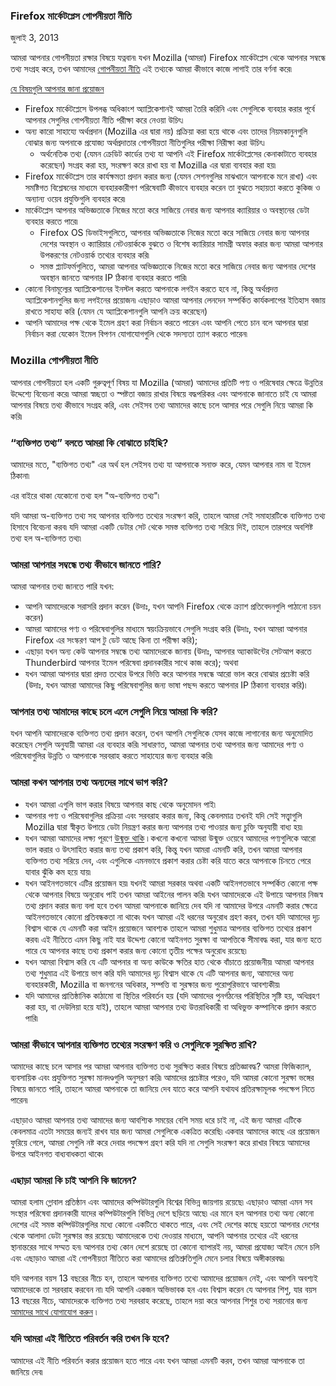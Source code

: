 ### Firefox মার্কেটপ্লেস গোপনীয়তা নীতি
জুলাই 3, 2013

আমরা আপনার গোপনীয়তা রক্ষার বিষয়ে যত্নবান৷ যখন Mozilla (আমরা) Firefox মার্কেটপ্লেস থেকে আপনার সম্বন্ধে তথ্য সংগ্রহ করে, তখন আমাদের [গোপনীয়তা নীতি](https://www.mozilla.org/privacy/) এই তথ্যকে আমরা কীভাবে কাজে লাগাই তার বর্ণনা করে৷

<u>যে বিষয়গুলি আপনার জানা প্রয়োজন</u>

- Firefox মার্কেটপ্লেসে উপলব্ধ অধিকাংশ অ্যাপ্লিকেশানই আমরা তৈরি করিনি এবং সেগুলিকে ব্যবহার করার পূর্বে আপনার সেগুলির গোপনীয়তা নীতি পরীক্ষা করে নেওয়া উচিৎ৷
- অন্য কারো সাহায্যে অর্থপ্রদান (Mozilla এর দ্বারা নয়) প্রক্রিয়া করা হয়ে থাকে এবং তাদের নিয়মকানুনগুলি বোঝার জন্য অপনাকে প্রযোজ্য অর্থপ্রদাতার গোপনীয়তা নীতিগুলির পরীক্ষা নিরীক্ষা করা উচিৎ৷
  - অর্থনেতিক তথ্য (যেমন ক্রেডিট কার্ডের তথ্য যা আপনি এই Firefox মার্কেটপ্লেসের কেনাকাটাতে ব্যবহার করেছেন) সংগ্রহ করা হয়, সংরক্ষণ করে রাখা হয় বা Mozilla এর দ্বারা ব্যবহার করা হয়৷
- Firefox মার্কেটপ্লেস তার কার্যক্ষমতা প্রদান করার জন্য (যেমন সেশনগুলির মাঝখানে আপনাকে মনে রাখা) এবং সমষ্টিগত বিশ্লেষনের মাধ্যমে ব্যবহারকারীগণ পরিষেবাটি কীভাবে ব্যবহার করেন তা বুঝতে সহায়তা করতে কুকিজ ও অন্যান্য ওয়েব প্রযুক্তিগুলি ব্যবহার করে৷
- মার্কেটপ্লেস আপনার অভিজ্ঞতাকে নিজের মতো করে সাজিয়ে নেবার জন্য আপনার ক্যারিয়ার ও অবস্থানের ডেটা ব্যবহার করতে পারে৷
  - Firefox OS ডিভাইসগুলিতে, আপনার অভিজ্ঞতাকে নিজের মতো করে সাজিয়ে নেবার জন্য আপনার দেশের অবস্থান ও ক্যারিয়ার নেটওয়ার্ককে বুঝতে ও বিশেষ ক্যারিয়ার সামগ্রী অফার করার জন্য আমরা আপনার উপকরণের নেটওয়ার্ক তথ্যের ব্যবহার করি৷
  - সমস্ত প্ল্যাটফর্মগুলিতে, আমরা আপনার অভিজ্ঞতাকে নিজের মতো করে সাজিয়ে নেবার জন্য আপনার দেশের অবস্থান জানতে আপনার IP ঠিকানা ব্যবহার করতে পারি৷
- কোনো বিনামূল্যের অ্যাপ্লিকেশানের ইনস্টল করতে আপনাকে লগইন করতে হবে না, কিন্তু অর্থপ্রদত্ত অ্যাপ্লিকেশানগুলির জন্য লগইনের প্রয়োজন৷ এছাড়াও আমরা আপনার লেনদেন সম্পর্কিত কার্যকলাপের ইতিহাস বজায় রাখতে সাহায্য করি (যেমন যে অ্যাপ্লিকেশানগুলি আপনি ক্রয় করেছেন)
- আপনি আমাদের পক্ষ থেকে ইমেল গ্রহণ করা নির্বাচন করতে পারেন এবং আপনি পেতে চান বলে আপনার দ্বারা নির্বাচন করা যেকোন ইমেল বিপণন যোগাযোগগুলি থেকে সদস্যতা ত্যাগ করতে পারেন৷

### Mozilla গোপনীয়তা নীতি

আপনার গোপনীয়তা হল একটি গুরুত্বপূর্ণ বিষয় যা Mozilla (আমরা) আমাদের প্রতিটি পণ্য ও পরিষেবার ক্ষেত্রে উন্নতির উদ্দেশ্যে বিবেচনা করে৷ আমরা স্বচ্ছতা ও স্পষ্টতা বজায় রাখার বিষয়ে বদ্ধপরিকর এবং আপনাকে জানাতে চাই যে আমরা আপনার বিষয়ে তথ্য কীভাবে সংগ্রহ করি, এবং সেইসব তথ্য আমাদের কাছে চলে আসার পরে সেগুলি নিয়ে আমরা কি করি৷

### “ব্যক্তিগত তথ্য” বলতে আমরা কি বোঝাতে চাইছি?

আমাদের মতে, "ব্যক্তিগত তথ্য" এর অর্থ হল সেইসব তথ্য যা আপনাকে সনাক্ত করে,  যেমন আপনার নাম বা ইমেল ঠিকানা৷

এর বাইরে থাকা যেকোনো তথ্য হল "অ-ব্যক্তিগত তথ্য"৷

যদি আমরা অ-ব্যক্তিগত তথ্য সহ আপনার ব্যক্তিগত তথ্যের সংরক্ষণ করি, তাহলে আমরা সেই সমাহারটিকে ব্যক্তিগত তথ্য হিসাবে বিবেচনা করব৷ যদি আমরা একটি ডেটার সেট থেকে সমস্ত ব্যক্তিগত তথ্য সরিয়ে দিই, তাহলে তারপরে অবশিষ্ট তথ্য হল অ-ব্যক্তিগত তথ্য৷

### আমরা আপনার সম্বন্ধে তথ্য কীভাবে জানতে পারি?

আমরা আপনার তথ্য জানতে পারি যখন:

- আপনি আমাদেরকে সরাসরি প্রদান করেন (উদাঃ, যখন আপনি Firefox থেকে ক্র্যাশ প্রতিবেদনগুলি পাঠানো চয়ন করেন)
- আমরা আমাদের পণ্য ও পরিষেবাগুলির মাধ্যমে স্বয়ংক্রিয়ভাবে সেগুলি সংগ্রহ করি (উদাঃ, যখন আমরা আপনার Firefox এর সংস্করণ আপ টু ডেট আছে কিনা তা পরীক্ষা করি);
- এছাড়া যখন অন্য কেউ আপনার সম্বন্ধে তথ্য আমাদেরকে জানায় (উদাঃ, আপনার অ্যাকাউন্টের সেটআপ করতে Thunderbird আপনার ইমেল পরিষেবা প্রদানকারীর সাথে কাজ করে); অথবা
- যখন আমরা আপনার দ্বারা প্রদত্ত তথ্যের উপরে ভিত্তি করে আপনার সম্বন্ধে আরো ভাল করে বোঝার প্রচেষ্টা করি (উদাঃ, যখন আমরা আমাদের কিছু পরিষেবাগুলির জন্য ভাষা পছন্দ করতে আপনার IP ঠিকানা ব্যবহার করি)৷

### আপনার তথ্য আমাদের কাছে চলে এলে সেগুলি নিয়ে আমরা কি করি? 

যখন আপনি আমাদেরকে ব্যক্তিগত তথ্য প্রদান করেন, তখন আপনি সেগুলিকে যেসব কাজে লাগানোর জন্য অনুমোদিত করেছেন সেগুলি অনুযায়ী আমরা এর ব্যবহার করি৷ সাধারণত, আমরা আপনার তথ্য আপনার জন্য আমাদের পণ্য ও পরিষেবাগুলির উন্নতি ও আপনাকে সরবরাহ করতে সাহায্যের জন্য ব্যবহার করি৷

### আমরা কখন আপনার তথ্য অন্যদের সাথে ভাগ করি?

- যখন আমরা এগুলি ভাগ করার বিষয়ে আপনার কাছ থেকে অনুমোদন পাই৷
- আপনার পণ্য ও পরিষেবাগুলির প্রক্রিয়া এবং সরবরাহ করার জন্য, কিন্তু কেবলমাত্র তখনই যদি সেই সত্ত্বাগুলি Mozilla দ্বারা স্বীকৃত উপায়ে ডেটা নিয়ন্ত্রণ করার জন্য আপনার তথ্য পাওয়ার জন্য চুক্তি অনুযায়ী বাধ্য হয়৷
- যখন আমরা আমাদের লক্ষ্য পূরণে [উন্মুক্ত থাকি](https://www.mozilla.org/about/manifesto.html) ৷ কখনো কখনো আমরা উন্মুক্ত ওয়েবে আমাদের পণ্যগুলিকে আরো ভাল করার ও উৎসাহিত করার জন্য তথ্য প্রকাশ করি, কিন্তু যখন আমরা এমনটি করি, তখন আমরা আপনার ব্যক্তিগত তথ্য সরিয়ে দেব, এবং এগুলিকে এমনভাবে প্রকাশ করার চেষ্টা করি যাতে করে আপনাকে চিনতে পেরে যাবার ঝুঁকি কম হয়ে যায়৷
- যখন আইনগতভাবে এটির প্রয়োজন হয়৷ যখনই আমরা সরকার অথবা একটি আইনগতভাবে সম্পর্কিত কোনো পক্ষ থেকে আপনার বিষয়ে অনুরোধ পাই তখন আমরা আইনের পালন করি৷ যখন আমাদেরকে এই উপায়ে আপনার নিজস্ব তথ্য প্রদান করার জন্য বলা হবে তখন আমরা আপনাকে জানিয়ে দেব যদি না আমাদের উপরে এমনটি করার ক্ষেত্রে আইনগতভাবে কোনো প্রতিবন্ধকতা না থাকে৷ যখন আমরা এই ধরনের অনুরোধ গ্রহণ করব, তখন যদি আমাদের দৃঢ় বিশ্বাস থাকে যে এমনটি করা আইন প্রয়োজনে আবশ্যক তাহলে আমরা শুধুমাত্র আপনার ব্যক্তিগত তথ্যের প্রকাশ করব৷ এই নীতিতে এমন কিছু নাই যার উদ্দেশ্য কোনো আইনগত সুরক্ষা বা আপত্তিকে সীমাবদ্ধ করা, যার জন্য হতে পারে যে আপনার কাছে তথ্য প্রকাশ করার জন্য কোনো তৃতীয় পক্ষের অনুরোধ রয়েছে৷
- যখন আমরা বিশ্বাস করি যে এটি আপনার বা অন্য কাউকে ক্ষতির হাত থেকে বাঁচাতে প্রয়োজনীয়৷ আমরা আপনার তথ্য শুধুমাত্র এই উপায়ে ভাগ করি যদি আমাদের দৃঢ় বিশ্বাস থাকে যে এটি আপনার জন্য, আমাদের অন্য ব্যবহারকারী, Mozilla বা জনগনের অধিকার, সম্পত্তি বা সুরক্ষার জন্য পুরোপুরিভাবে আবশ্যকীয়৷
- যদি আমাদের প্রাতিষ্ঠানিক কাঠামো বা স্থিতির পরিবর্তন হয় (যদি আমাদের পুনর্গঠনের পরিস্থিতির সৃষ্টি হয়, অধিগ্রহণ করা হয়, বা দেউলিয়া হয়ে যাই), তাহলে আমরা আপনার তথ্য উত্তরাধিকারী বা অধিভুক্ত কম্পানিকে প্রদান করতে পারি৷

### আমরা কীভাবে আপনার ব্যক্তিগত তথ্যের সংরক্ষণ করি ও সেগুলিকে সুরক্ষিত রাখি?

আমাদের কাছে চলে আসার পর আমরা আপনার ব্যক্তিগত তথ্য সুরক্ষিত করার বিষয়ে প্রতিজ্ঞাবদ্ধ? আমরা ফিজিক্যাল, ব্যবসায়িক এবং প্রযুক্তিগত সুরক্ষা মানদণ্ডগুলি অনুসরণ করি৷ আমাদের প্রচেষ্টার পরেও, যদি আমরা কোনো সুরক্ষা ভঙ্গের বিষয়ে জানতে পারি, তাহলে আমরা আপনাকে তা জানিয়ে দেব যাতে করে আপনি যথাযথ প্রতিরক্ষামূলক পদক্ষেপ নিতে পারেন৷

এছাড়াও আমরা আপনার তথ্য আমাদের জন্য আবশ্যিক সময়ের বেশি সময় ধরে চাই না, এই জন্য আমরা এটিকে কেবলমাত্র এতটা সময়ের জন্যই রাখব যার জন্য আমরা সেগুলিকে একত্রিত করেছি৷ একবার আমাদের কাছে এর প্রয়োজন ফুরিয়ে গেলে, আমরা সেগুলি নষ্ট করে দেবার পদক্ষেপ গ্রহণ করি যদি না সেগুলি সংরক্ষণ করে রাখার বিষয়ে আমাদের উপরে আইনগত বাধ্যবাধকতা থাকে৷

### এছাড়া আমরা কি চাই আপনি কি জানেন?

আমরা হলাম গ্লোবাল প্রতিষ্ঠান এবং আমাদের কম্পিউটারগুলি বিশ্বের বিভিন্ন জায়গায় রয়েছে৷ এছাড়াও আমরা এমন সব সংস্থার পরিষেবা প্রদানকারী যাদের কম্পিউটারগুলি বিভিন্ন দেশে ছড়িয়ে আছে৷ এর মানে হল আপনার তথ্য অন্য কোনো দেশের এই সমস্ত কম্পিউটারগুলির মধ্যে কোনো একটিতে থাকতে পারে, এবং সেই দেশের কাছে হয়তো আপনার দেশের থেকে আলাদা ডেটা সুরক্ষার স্তর রয়েছে৷ আমাদেরকে তথ্য দেওয়ার মাধ্যমে, আপনি আপনার তথ্যের এই ধরনের স্থানান্তরের সাথে সম্মত হন৷ আপনার তথ্য কোন দেশে রয়েছে তা কোনো ব্যাপারই নয়, আমরা প্রযোজ্য আইন মেনে চলি এবং এছাড়াও আমরা এই গোপনীয়তা নীতিতে করা আমাদের প্রতিশ্রুতিগুলি মেনে চলার বিষয়ে অঙ্গীকারবদ্ধ৷

যদি আপনার বয়স 13 বছরের নীচে হন, তাহলে আপনার ব্যক্তিগত তথ্যে আমাদের প্রয়োজন নেই, এবং আপনি অবশ্যই আমাদেরকে তা সরবরাহ করবেন না৷ যদি আপনি একজন অভিভাবক হন এবং বিশ্বাস করেন যে আপনার শিশু, যার বয়স 13 বছরের নীচে, আমাদেরকে ব্যক্তিগত তথ্য সরবরাহ করেছে, তাহলে দয়া করে আপনার শিশুর তথ্য সরানোর জন্য [আমাদের সাথে যোগাযোগ করুন](https://www.mozilla.org/privacy/policies/firefox-os/) ৷

### যদি আমরা এই নীতিতে পরিবর্তন করি তখন কি হবে?

আমাদের এই নীতি পরিবর্তন করার প্রয়োজন হতে পারে এবং যখন আমরা এমনটি করব, তখন আমরা আপনাকে তা জানিয়ে দেব৷
